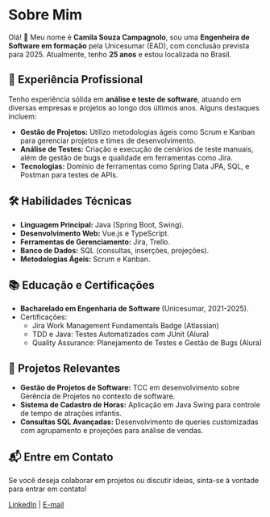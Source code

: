 # Sobre Mim

Olá! 👋 Meu nome é **Camila Souza Campagnolo**, sou uma **Engenheira de Software em formação** pela Unicesumar (EAD), com conclusão prevista para 2025. Atualmente, tenho **25 anos** e estou localizada no Brasil.

## 🚀 Experiência Profissional

Tenho experiência sólida em **análise e teste de software**, atuando em diversas empresas e projetos ao longo dos últimos anos. Alguns destaques incluem:

- **Gestão de Projetos:** Utilizo metodologias ágeis como Scrum e Kanban para gerenciar projetos e times de desenvolvimento.
- **Análise de Testes:** Criação e execução de cenários de teste manuais, além de gestão de bugs e qualidade em ferramentas como Jira.
- **Tecnologias:** Domínio de ferramentas como Spring Data JPA, SQL, e Postman para testes de APIs.

## 🛠️ Habilidades Técnicas

- **Linguagem Principal:** Java (Spring Boot, Swing).
- **Desenvolvimento Web:** Vue.js e TypeScript.
- **Ferramentas de Gerenciamento:** Jira, Trello.
- **Banco de Dados:** SQL (consultas, inserções, projeções).
- **Metodologias Ágeis:** Scrum e Kanban.

## 📚 Educação e Certificações

- **Bacharelado em Engenharia de Software** (Unicesumar, 2021-2025).
- Certificações:
  - Jira Work Management Fundamentals Badge (Atlassian)
  - TDD e Java: Testes Automatizados com JUnit (Alura)
  - Quality Assurance: Planejamento de Testes e Gestão de Bugs (Alura)

## 📂 Projetos Relevantes

- **Gestão de Projetos de Software:** TCC em desenvolvimento sobre Gerência de Projetos no contexto de software.
- **Sistema de Cadastro de Horas:** Aplicação em Java Swing para controle de tempo de atrações infantis.
- **Consultas SQL Avançadas:** Desenvolvimento de queries customizadas com agrupamento e projeções para análise de vendas.

## 📬 Entre em Contato

Se você deseja colaborar em projetos ou discutir ideias, sinta-se à vontade para entrar em contato!

[LinkedIn](https://www.linkedin.com/) | [E-mail](mailto:seuemail@exemplo.com)
